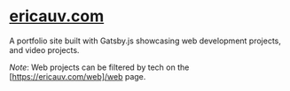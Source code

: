 # [ericauv.com](https://ericauv.com)

A portfolio site built with Gatsby.js showcasing web development projects, and video projects.

_Note_: Web projects can be filtered by tech on the [https://ericauv.com/web]/web page.

